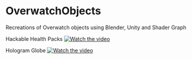 # OverwatchObjects
 Recreations of Overwatch objects using Blender, Unity and Shader Graph

Hackable Health Packs
[![Watch the video](https://img.youtube.com/vi/AxbMcDhg7f8/maxresdefault.jpg)](https://youtu.be/AxbMcDhg7f8)

Hologram Globe
[![Watch the video](https://img.youtube.com/vi/zruujZNB2JI/maxresdefault.jpg)](https://youtu.be/zruujZNB2JI)
